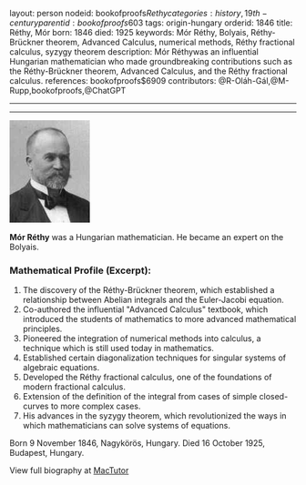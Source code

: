 layout: person
nodeid: bookofproofs$Rethy
categories: history,19th-century
parentid: bookofproofs$603
tags: origin-hungary
orderid: 1846
title: Réthy, Mór
born: 1846
died: 1925
keywords: Mór Réthy, Bolyais, Réthy-Brückner theorem, Advanced Calculus, numerical methods, Réthy fractional calculus, syzygy theorem
description: Mór Réthywas an influential Hungarian mathematician who made groundbreaking contributions such as the Réthy-Brückner theorem, Advanced Calculus, and the Réthy fractional calculus.
references: bookofproofs$6909
contributors: @R-Oláh-Gál,@M-Rupp,bookofproofs,@ChatGPT

---



---

![Rethy.jpg](https://github.com/bookofproofs/bookofproofs.github.io/blob/main/_sources/_assets/images/portraits/Rethy.jpg?raw=true)

**Mór Réthy** was a Hungarian mathematician. He became an expert on the Bolyais.

### Mathematical Profile (Excerpt):
1. The discovery of the Réthy-Brückner theorem, which established a relationship between Abelian integrals and the Euler-Jacobi equation.
2. Co-authored the influential "Advanced Calculus" textbook, which introduced the students of mathematics to more advanced mathematical principles.
3. Pioneered the integration of numerical methods into calculus, a technique which is still used today in mathematics.
4. Established certain diagonalization techniques for singular systems of algebraic equations.
5. Developed the Réthy fractional calculus, one of the foundations of modern fractional calculus.
6. Extension of the definition of the integral from cases of simple closed-curves to more complex cases.
7. His advances in the syzygy theorem, which revolutionized the ways in which mathematicians can solve systems of equations.

Born 9 November 1846, Nagykörös, Hungary. Died 16 October 1925, Budapest, Hungary.

View full biography at [MacTutor](https://mathshistory.st-andrews.ac.uk/Biographies/Rethy/)
